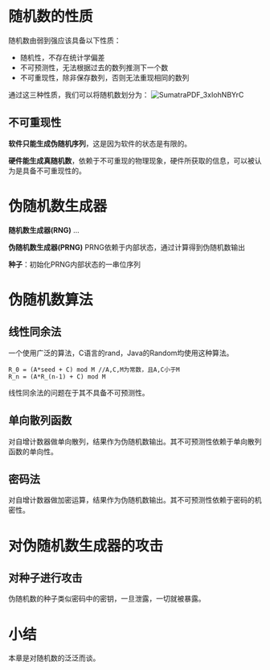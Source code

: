 # 随机数的性质
随机数由弱到强应该具备以下性质：

- 随机性，不存在统计学偏差
- 不可预测性，无法根据过去的数列推测下一个数
- 不可重现性，除非保存数列，否则无法重现相同的数列

通过这三种性质，我们可以将随机数划分为：
![SumatraPDF_3xIohNBYrC](_images/20200917181154583_30680.png)

## 不可重现性
**软件只能生成伪随机序列**，这是因为软件的状态是有限的。

**硬件能生成真随机数**，依赖于不可重现的物理现象，硬件所获取的信息，可以被认为是具备不可重现性的。

# 伪随机数生成器
**随机数生成器(RNG)**
...

**伪随机数生成器(PRNG)**
PRNG依赖于内部状态，通过计算得到伪随机数输出

**种子**：初始化PRNG内部状态的一串位序列

# 伪随机数算法
## 线性同余法
一个使用广泛的算法，C语言的rand，Java的Random均使用这种算法。

```
R_0 = (A*seed + C) mod M //A,C,M为常数，且A,C小于M
R_n = (A*R_(n-1) + C) mod M
```

线性同余法的问题在于其不具备不可预测性。

## 单向散列函数
对自增计数器做单向散列，结果作为伪随机数输出。其不可预测性依赖于单向散列函数的单向性。

## 密码法
对自增计数器做加密运算，结果作为伪随机数输出。其不可预测性依赖于密码的机密性。

# 对伪随机数生成器的攻击
## 对种子进行攻击
伪随机数的种子类似密码中的密钥，一旦泄露，一切就被暴露。

# 小结
本章是对随机数的泛泛而谈。